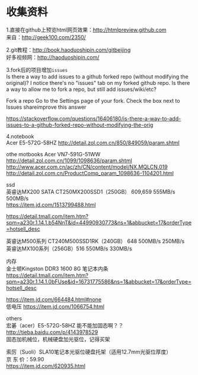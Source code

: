 # 收集资料
1.直接在github上预览html网页效果：<http://htmlpreview.github.com>    
来自：<http://geek100.com/2350/>

2.git教程：http://book.haoduoshipin.com/gitbeijing  
好多视频网：http://haoduoshipin.com/

3.fork后的项目增加`issues`    
Is there a way to add issues to a github forked repo (without modifying the original)?
I notice there's no "issues" tab on my forked github repo. Is there a way to allow me to fork a repo, but still add issues/wiki/etc?

Fork a repo
Go to the Settings page of your fork.
Check the box next to Issues
shareimprove this answer

https://stackoverflow.com/questions/16406180/is-there-a-way-to-add-issues-to-a-github-forked-repo-without-modifying-the-orig

4.notebook   
Acer E5-572G-58HZ
http://detail.zol.com.cn/850/849059/param.shtml   

othe motbooks
Acer VN7-591G-51WW              
http://detail.zol.com.cn/1099/1098636/param.shtml               
http://www.acer.com.cn/ac/zh/CN/content/model/NX.MQLCN.019             
http://detail.zol.com.cn/ProductComp_param_1098636-1104201.html   

ssd          
英睿达MX200 SATA CT250MX200SSD1（250GB） 609,659   555MB/s 500MB/s      
https://item.jd.com/1513799488.html           

https://detail.tmall.com/item.htm?spm=a230r.1.14.1.b54NnT&id=44990930773&ns=1&abbucket=17&orderType=hotsell_desc             

英睿达M500系列 CT240M500SSD1RK（240GB） 648    500MB/s 250MB/s              
英睿达MX100系列（256GB）516                    550MB/s 330MB/s             

内存                      
金士顿Kingston DDR3 1600 8G 笔记本内条             
https://detail.tmall.com/item.htm?spm=a230r.1.14.1.0bFUse&id=16731775586&ns=1&abbucket=17&orderType=hotsell_desc              

https://item.jd.com/664484.html#none             
低电压 https://item.jd.com/1066754.html           

others          
宏碁（acer）E5-572G-58HZ 能不能加固态啊？？     
http://tieba.baidu.com/p/4143978529         
固态加机械位，机械硬盘加光驱位，记得买架          


索厉（Suoli）SLA10笔记本光驱位硬盘托架（适用12.7mm光驱位厚度）             
京 东 价：59.90              
https://item.jd.com/620935.html            
